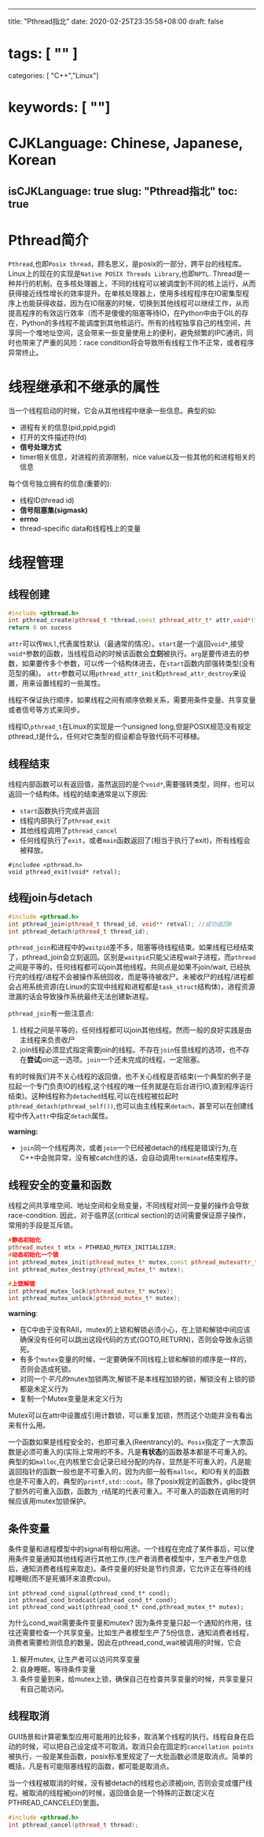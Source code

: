 
---
title: "Pthread指北"
date: 2020-02-25T23:35:58+08:00
draft: false
# tags: [ "" ]
categories: [ "C++","Linux"]
# keywords: [ ""]
# CJKLanguage: Chinese, Japanese, Korean
isCJKLanguage: true
slug: "Pthread指北"
toc: true
---

# Pthread简介

  `Pthread`,也即`Posix thread`，顾名思义，是posix的一部分，跨平台的线程库。Linux上的现在的实现是`Native POSIX Threads Library`,也即`NPTL`. Thread是一种并行的机制，在多核处理器上，不同的线程可以被调度到不同的核上运行，从而获得接近线性增长的效率提升。在单核处理器上，使用多线程程序在IO密集型程序上也能获得收益，因为在IO阻塞的时候，切换到其他线程可以继续工作，从而提高程序的有效运行效率（而不是傻傻的阻塞等待IO，在Python中由于GIL的存在，Python的多线程不能调度到其他核运行。所有的线程独享自己的栈空间，共享同一个堆地址空间，这会带来一些变量使用上的便利，避免频繁的IPC通讯，同时也带来了严重的风险：race condition将会导致所有线程工作不正常，或者程序异常终止。

# 线程继承和不继承的属性

当一个线程启动的时候，它会从其他线程中继承一些信息。典型的如:

- 进程有关的信息(pid,ppid,pgid)
- 打开的文件描述符(fd)
- **信号处理方式**
- timer相关信息，对进程的资源限制，nice value以及一些其他的和进程相关的信息

每个信号独立拥有的信息(重要的):

- 线程ID(thread id)
- **信号阻塞集(sigmask)**
- **errno**
- thread-specific data和线程栈上的变量

# 线程管理

## 线程创建

```cpp
#include <pthread.h>
int pthread_create(pthread_t *thread,const pthread_attr_t* attr,void*(*start)(void*),void* arg);
return 0 on sucess
```

`attr`可以传`NULl`,代表属性默认（最通常的情况）。`start`是一个返回`void*`,接受`void*`参数的函数，当线程启动的时候该函数会**立刻**被执行。`arg`是要传进去的参数，如果要传多个参数，可以传一个结构体进去，在`start`函数内部强转类型(没有范型的痛)。
`attr`参数可以用`pthread_attr_init`和`pthread_attr_destroy`来设置，用来设置线程的一些属性。


线程不保证执行顺序，如果线程之间有顺序依赖关系，需要用条件变量、共享变量或者信号等方式来同步。

线程ID,`pthread_t`在Linux的实现是一个unsigned long,但是POSIX规范没有规定pthread_t是什么，任何对它类型的假设都会导致代码不可移植。

## 线程结束

线程内部函数可以有返回值，虽然返回的是个`void*`,需要强转类型，同样，也可以返回一个结构体。线程的结束通常是以下原因:

- `start`函数执行完成并返回
- 线程内部执行了`pthread_exit`
- 其他线程调用了`pthread_cancel`
- 任何线程执行了`exit`，或者`main`函数返回了(相当于执行了exit)，所有线程会被释放。

```
#includee <pthread.h>
void pthread_exit(void* retval);
```

## 线程join与detach

```cpp
#include <pthread.h>
int pthread_join(pthread_t thread_id, void** retval); //成功返回0
int pthread_detach(pthread_t thread_id);
```

`pthread_join`和进程中的`waitpid`差不多，阻塞等待线程结束。如果线程已经结束了，pthread_join会立刻返回。区别是`waitpid`只能父进程wait子进程，而`pthread`之间是平等的，任何线程都可以join其他线程。共同点是如果不join/wait, 已经执行完的线程/进程不会被操作系统回收，而是等待被收尸。未被收尸的线程/进程都会占用系统资源(在Linux的实现中线程和进程都是`task_struct`结构体)，进程资源泄漏的话会导致操作系统最终无法创建新进程。

`pthread_join`有一些注意点:

1. 线程之间是平等的，任何线程都可以join其他线程。然而一般的良好实践是由主线程来负责收尸
2. join线程必须显式指定需要join的线程。不存在`join`任意线程的选项，也不存在**尝试**join这一选项。`join`一个还未完成的线程，一定阻塞。

有的时候我们并不关心线程的返回值，也不关心线程是否结束(一个典型的例子是拉起一个专门负责IO的线程,这个线程的唯一任务就是在后台进行IO,直到程序运行结束)。这种线程称为`detached`线程,可以在线程被拉起时`pthread_detach(pthread_self())`,也可以由主线程来`detach`，甚至可以在创建线程中传入`attr`中指定`detach`属性。

**warning:**

- `join`同一个线程两次，或者`join`一个已经被detach的线程是错误行为,在C++中会抛异常，没有被catch住的话，会自动调用`terminate`结束程序。

## 线程安全的变量和函数

线程之间共享堆空间、地址空间和全局变量，不同线程对同一变量的操作会导致race-condition. 因此，对于临界区(critical section)的访问需要保证原子操作，常用的手段是互斥锁。
```cpp
#静态初始化
pthread_mutex_t mtx = PTHREAD_MUTEX_INITIALIZER;
#动态初始化一个锁
int pthread_mutex_init(pthread_mutex_t* mutex,const pthread_mutexattr_t * attr);
int pthread_mutex_destroy(pthread_mutex_t* mutex);

#上锁解锁
int pthread_mutex_lock(pthread_mutex_t* mutex);
int pthread_mutex_unlock(pthread_mutex_t* mutex);
```

**warning**: 

- 在C中由于没有RAII，mutex的上锁和解锁必须小心，在上锁和解锁中间应该确保没有任何可以跳出这段代码的方式(GOTO,RETURN)，否则会导致永远锁死。
- 有多个`mutex`变量的时候，一定要确保不同线程上锁和解锁的顺序是一样的，否则会造成死锁。
- 对同一个*平凡的*mutex加锁两次,解锁不是本线程加锁的锁，解锁没有上锁的锁都是未定义行为
- 复制一个Mutex变量是未定义行为

Mutex可以在attr中设置成引用计数锁，可以重复加锁，然而这个功能并没有看出来有什么用。

一个函数如果是线程安全的，也即可重入(Reentrancy)的。`Posix`指定了一大票函数是必须可重入的(实际上常用的不多。凡是**有状态**的函数基本都是不可重入的。典型的如`malloc`,在内核里它会记录已经分配的内存，显然是不可重入的，凡是能返回指针的函数一般也是不可重入的，因为内部一般有`malloc`。和IO有关的函数也是不可重入的，典型的`printf,std::cout`。除了posix规定的函数外，glibc提供了额外的可重入函数，函数为`_r`结尾的代表可重入。不可重入的函数在调用的时候应该用mutex加锁保护。

## 条件变量

条件变量和进程模型中的signal有相似用途。一个线程在完成了某件事后，可以使用条件变量通知其他线程进行其他工作,(生产者消费者模型中，生产者生产信息后，通知消费者线程来取走)。条件变量的好处是节约资源，它允许正在等待的线程睡眠(而不是死循环来浪费cpu)。
```
int pthread_cond_signal(pthread_cond_t* cond);
int pthread_cond_brodcast(pthread_cond_t* cond);
int pthread_cond_wait(pthread_cond_t* cond,pthread_mutex_t* mutex);
```
为什么cond_wait需要条件变量和mutex?
因为条件变量只起一个通知的作用，往往还需要检查一个共享变量。比如生产者模型生产了5份信息，通知消费者线程，消费者需要检测信息的数量。因此在pthread_cond_wait被调用的时候，它会
1. 解开mutex, 让生产者可以访问共享变量
2. 自身睡眠，等待条件变量
3. 条件变量到来，给mutex上锁，确保自己在检查共享变量的时候，共享变量只有自己能访问。

## 线程取消

GUI场景和计算密集型应用可能用的比较多，取消某个线程的执行。线程自身在启动的时候，可以把自己设定成不可取消。取消只会在固定的`cancellation points`被执行，一般是某些函数，posix标准里规定了一大批函数必须是取消点。简单的概括，凡是有可能阻塞线程的函数，都可能是取消点。

当一个线程被取消的时候，没有被detach的线程也必须被join, 否则会变成僵尸线程。被取消的线程被join的时候，返回值会是一个特殊的正数(定义在PTHREAD_CANCELED)里面。

```cpp
#include <pthread.h>
int pthread_cancel(pthread_t thread);
```




